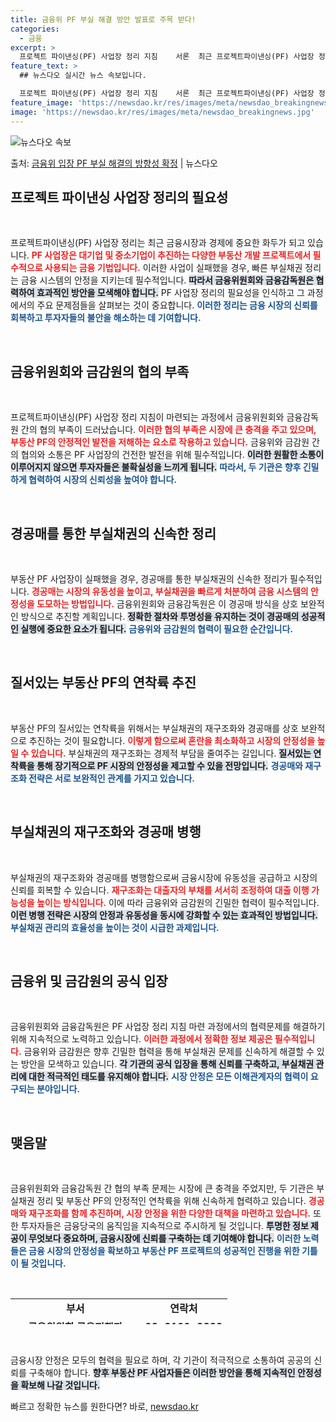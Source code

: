 ```yaml
---
title: 금융위 PF 부실 해결 방안 발표로 주목 받다!
categories:
  - 금융
excerpt: >
  프로젝트 파이낸싱(PF) 사업장 정리 지침    서론  최근 프로젝트파이낸싱(PF) 사업장 정리 지침을 마련…
feature_text: >
  ## 뉴스다오 실시간 뉴스 속보입니다.

  프로젝트 파이낸싱(PF) 사업장 정리 지침    서론  최근 프로젝트파이낸싱(PF) 사업장 정리 지침을 마련…
feature_image: 'https://newsdao.kr/res/images/meta/newsdao_breakingnews.jpg'
image: 'https://newsdao.kr/res/images/meta/newsdao_breakingnews.jpg'
---
```


![뉴스다오 속보](https://newsdao.kr/res/images/meta/newsdao_breakingnews.jpg)

<p>출처: <a href="https://newsdao.kr/5071" rel="dofollow">금융위 입장 PF 부실 해결의 방향성 확정</a> | 뉴스다오</p>

<h2 data-ke-size="size26">프로젝트 파이낸싱 사업장 정리의 필요성</h2>

<p data-ke-size="size16">&nbsp;</p>

프로젝트파이낸싱(PF) 사업장 정리는 최근 금융시장과 경제에 중요한 화두가 되고 있습니다. <b><span style="color: #ee2323;">PF 사업장은 대기업 및 중소기업이 추진하는 다양한 부동산 개발 프로젝트에서 필수적으로 사용되는 금융 기법입니다.</span></b> 이러한 사업이 실패했을 경우, 빠른 부실채권 정리는 금융 시스템의 안정을 지키는데 필수적입니다. <b><span style="background-color: #21538527;">따라서 금융위원회와 금융감독원은 협력하여 효과적인 방안을 모색해야 합니다.</span></b> PF 사업장 정리의 필요성을 인식하고 그 과정에서의 주요 문제점들을 살펴보는 것이 중요합니다.  <b><span style="color: #1a5490;">이러한 정리는 금융 시장의 신뢰를 회복하고 투자자들의 불안을 해소하는 데 기여합니다.</span></b>

<p data-ke-size="size16">&nbsp;</p>

<h2 data-ke-size="size26">금융위원회와 금감원의 협의 부족</h2>

<p data-ke-size="size16">&nbsp;</p>

프로젝트파이낸싱(PF) 사업장 정리 지침이 마련되는 과정에서 금융위원회와 금융감독원 간의 협의 부족이 드러났습니다. <b><span style="color: #ee2323;">이러한 협의 부족은 시장에 큰 충격을 주고 있으며, 부동산 PF의 안정적인 발전을 저해하는 요소로 작용하고 있습니다.</span></b> 금융위와 금감원 간의 협의와 소통은 PF 사업장의 건전한 발전을 위해 필수적입니다. <b><span style="background-color: #21538527;">이러한 원활한 소통이 이루어지지 않으면 투자자들은 불확실성을 느끼게 됩니다.</span></b> <b><span style="color: #1a5490;">따라서, 두 기관은 향후 긴밀하게 협력하여 시장의 신뢰성을 높여야 합니다.</span></b>

<p data-ke-size="size16">&nbsp;</p>

<h2 data-ke-size="size26">경공매를 통한 부실채권의 신속한 정리</h2>

<p data-ke-size="size16">&nbsp;</p>

부동산 PF 사업장이 실패했을 경우, 경공매를 통한 부실채권의 신속한 정리가 필수적입니다. <b><span style="color: #ee2323;">경공매는 시장의 유동성을 높이고, 부실채권을 빠르게 처분하여 금융 시스템의 안정성을 도모하는 방법입니다.</span></b> 금융위원회와 금융감독원은 이 경공매 방식을 상호 보완적인 방식으로 추진할 계획입니다. <b><span style="background-color: #21538527;">정확한 절차와 투명성을 유지하는 것이 경공매의 성공적인 실행에 중요한 요소가 됩니다.</span></b> <b><span style="color: #1a5490;">금융위와 금감원의 협력이 필요한 순간입니다.</span></b>

<p data-ke-size="size16">&nbsp;</p>

<h2 data-ke-size="size26">질서있는 부동산 PF의 연착륙 추진</h2>

<p data-ke-size="size16">&nbsp;</p>

부동산 PF의 질서있는 연착륙을 위해서는 부실채권의 재구조화와 경공매를 상호 보완적으로 추진하는 것이 필요합니다. <b><span style="color: #ee2323;">이렇게 함으로써 혼란을 최소화하고 시장의 안정성을 높일 수 있습니다.</span></b> 부실채권의 재구조화는 경제적 부담을 줄여주는 길입니다. <b><span style="background-color: #21538527;">질서있는 연착륙을 통해 장기적으로 PF 시장의 안정성을 제고할 수 있을 전망입니다.</span></b> <b><span style="color: #1a5490;">경공매와 재구조화 전략은 서로 보완적인 관계를 가지고 있습니다.</span></b>

<p data-ke-size="size16">&nbsp;</p>

<h2 data-ke-size="size26">부실채권의 재구조화와 경공매 병행</h2>

<p data-ke-size="size16">&nbsp;</p>

부실채권의 재구조화와 경공매를 병행함으로써 금융시장에 유동성을 공급하고 시장의 신뢰를 회복할 수 있습니다. <b><span style="color: #ee2323;">재구조화는 대출자의 부채를 서서히 조정하여 대출 이행 가능성을 높이는 방식입니다.</span></b> 이에 따라 금융위와 금감원의 긴밀한 협력이 필수적입니다. <b><span style="background-color: #21538527;">이런 병행 전략은 시장의 안정과 유동성을 동시에 강화할 수 있는 효과적인 방법입니다.</span></b> <b><span style="color: #1a5490;">부실채권 관리의 효율성을 높이는 것이 시급한 과제입니다.</span></b>

<p data-ke-size="size16">&nbsp;</p>

<h2 data-ke-size="size26">금융위 및 금감원의 공식 입장</h2>

<p data-ke-size="size16">&nbsp;</p>

금융위원회와 금융감독원은 PF 사업장 정리 지침 마련 과정에서의 협력문제를 해결하기 위해 지속적으로 노력하고 있습니다. <b><span style="color: #ee2323;">이러한 과정에서 정확한 정보 제공은 필수적입니다.</span></b> 금융위와 금감원은 향후 긴밀한 협력을 통해 부실채권 문제를 신속하게 해결할 수 있는 방안을 모색하고 있습니다. <b><span style="background-color: #21538527;">각 기관의 공식 입장을 통해 신뢰를 구축하고, 부실채권 관리에 대한 적극적인 태도를 유지해야 합니다.</span></b> <b><span style="color: #1a5490;">시장 안정은 모든 이해관계자의 협력이 요구되는 분야입니다.</span></b>

<p data-ke-size="size16">&nbsp;</p>

<h2 data-ke-size="size26">맺음말</h2>

<p data-ke-size="size16">&nbsp;</p>

금융위원회와 금융감독원 간 협의 부족 문제는 시장에 큰 충격을 주었지만, 두 기관은 부실채권 정리 및 부동산 PF의 안정적인 연착륙을 위해 신속하게 협력하고 있습니다. <b><span style="color: #ee2323;">경공매와 재구조화를 함께 추진하며, 시장 안정을 위한 다양한 대책을 마련하고 있습니다.</span></b> 또한 투자자들은 금융당국의 움직임을 지속적으로 주시하게 될 것입니다. <b><span style="background-color: #21538527;">투명한 정보 제공이 무엇보다 중요하며, 금융시장에 신뢰를 구축하는 데 기여해야 합니다.</span></b> <b><span style="color: #1a5490;">이러한 노력들은 금융 시장의 안정성을 확보하고 부동산 PF 프로젝트의 성공적인 진행을 위한 기틀이 될 것입니다.</span></b>

<p data-ke-size="size16">&nbsp;</p>

<table style="width: 100%; height: 41px;">
<tbody>
<tr>
<td style="text-align: center; height: 17px;"><b>부서</b></td>
<td style="text-align: center; height: 17px;"><b>연락처</b></td>
</tr>
<tr>
<td style="text-align: center; height: 17px;"><b>금융위원회 금융정책과</b></td>
<td style="text-align: center; height: 17px;"><b>02-2100-2833</b></td>
</tr>
<tr>
<td style="text-align: center; height: 17px;"><b>금융감독원 중소금융검사1국</b></td>
<td style="text-align: center; height: 17px;"><b>02-3145-7380</b></td>
</tr>
</tbody>
</table>

<p data-ke-size="size16">&nbsp;</p>

금융시장 안정은 모두의 협력을 필요로 하며, 각 기관이 적극적으로 소통하여 공공의 신뢰를 구축해야 합니다. <b><span style="background-color: #21538527;">향후 부동산 PF 사업자들은 이러한 방안을 통해 지속적인 안정성을 확보해 나갈 것입니다.</span></b> 

빠르고 정확한 뉴스를 원한다면? 바로, <a href="https://newsdao.kr" rel="dofollow">newsdao.kr</a>


